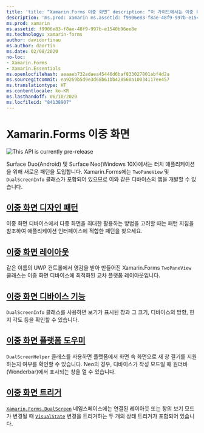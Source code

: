 ```yaml
---
title: 'title: “Xamarin.Forms 이중 화면” description: “이 가이드에서는 이중 화면 디바이스용 Xamarin.Forms 앱을 만드는 방법을 설명합니다.”'
description: 'ms.prod: xamarin ms.assetid: f9906e83-f8ae-48f9-997b-e1540b96ee8e ms.technology: xamarin-forms author: davidortinau ms.author: daortin ms.date: 02/08/2020 no-loc: [Xamarin.Forms, Xamarin.Essentials]'
ms.prod: xamarin
ms.assetid: f9906e83-f8ae-48f9-997b-e1540b96ee8e
ms.technology: xamarin-forms
author: davidortinau
ms.author: daortin
ms.date: 02/08/2020
no-loc:
- Xamarin.Forms
- Xamarin.Essentials
ms.openlocfilehash: aeaaeb732adaea45446d6baf833027801abf4d2a
ms.sourcegitcommit: ea9269b5d9e3d68b61bb428560a10034117ee457
ms.translationtype: HT
ms.contentlocale: ko-KR
ms.lasthandoff: 06/10/2020
ms.locfileid: "84138907"
---
```

# <a name="xamarinforms-dual-screen"></a>Xamarin.Forms 이중 화면

![](~/media/shared/preview.png "This API is currently pre-release")

Surface Duo(Android) 및 Surface Neo(Windows 10X)에서는 터치 애플리케이션을 위해 새로운 패턴을 도입합니다. Xamarin.Forms에는 `TwoPaneView` 및 `DualScreenInfo` 클래스가 포함되어 있으므로 이와 같은 디바이스의 앱을 개발할 수 있습니다.

## <a name="dual-screen-design-patterns"></a>[이중 화면 디자인 패턴](design-patterns.md)

이중 화면 디바이스에서 다중 화면을 최대한 활용하는 방법을 고려할 때는 패턴 지침을 참조하여 애플리케이션 인터페이스에 적합한 패턴을 찾으세요.

## <a name="dual-screen-layout"></a>[이중 화면 레이아웃](twopaneview.md)

같은 이름의 UWP 컨트롤에서 영감을 받아 만들어진 Xamarin.Forms `TwoPaneView` 클래스는 이중 화면 디바이스에 최적화된 교차 플랫폼 레이아웃입니다.

## <a name="dual-screen-device-capabilities"></a>[이중 화면 디바이스 기능](dual-screen-info.md)

`DualScreenInfo` 클래스를 사용하면 보기가 표시된 창과 그 크기, 디바이스의 방향, 힌지 각도 등을 확인할 수 있습니다.

## <a name="dual-screen-platform-helpers"></a>[이중 화면 플랫폼 도우미](dual-screen-helper.md)

`DualScreenHelper` 클래스를 사용하면 플랫폼에서 화면 속 화면으로 새 창 결기를 지원하는지 여부를 확인할 수 있습니다. Neo의 경우, 디바이스가 작성 모드일 때 원더바(Wonderbar)에서 표시되는 창을 열 수 있습니다.

## <a name="dual-screen-triggers"></a>[이중 화면 트리거](triggers.md)

[`Xamarin.Forms.DualScreen`](xref:Xamarin.Forms.DualScreen) 네임스페이스에는 연결된 레이아웃 또는 창의 보기 모드가 변경될 때 [`VisualState`](xref:Xamarin.Forms.VisualState) 변경을 트리거하는 두 개의 상태 트리거가 포함되어 있습니다.
